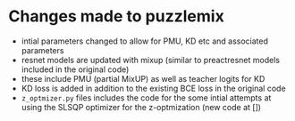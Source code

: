 # Changes made to puzzlemix

- intial parameters changed to allow for PMU, KD etc and associated parameters
- resnet models are updated with mixup (similar to preactresnet models included in the original code)
- these include PMU (partial MixUP) as well as teacher logits for KD
- KD loss is added in addition to the existing BCE loss in the original code
- `z_optmizer.py` files includes the code for the some intial attempts at using the SLSQP optimizer for the z-optmization (new code at [])